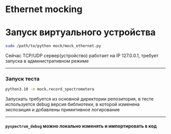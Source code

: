 # Ethernet mocking

# Запуск виртуального устройства

```bash
sudo /path/to/python mock/mock_ethernet.py
```

Сейчас TCP/UDP сервер(устройство) работает на IP 127.0.0.1, требует запуска в административном режиме

---

### Запуск теста

```bash
python3.10 -m mock.record_spectrometera
```

Запускать требуется из основной директории репозитория, в тесте используется debug версия библиотеки, в которой изменена экспозиция и добавлены примитивное логирование

---

#### `pyspectrum_debug` можно локально изменять и импортировать в код
